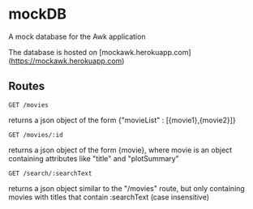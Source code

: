 # mockDB
A mock database for the Awk application

The database is hosted on [mockawk.herokuapp.com] (https://mockawk.herokuapp.com)


## Routes
`GET /movies`

returns a json object of the form {"movieList" : [{movie1},{movie2}]}

`GET /movies/:id`

returns a json object of the form {movie}, where movie is an object containing attributes like "title" and "plotSummary"

`GET /search/:searchText`

returns a json object similar to the "/movies" route, but only containing movies with titles that contain 
:searchText (case insensitive)
